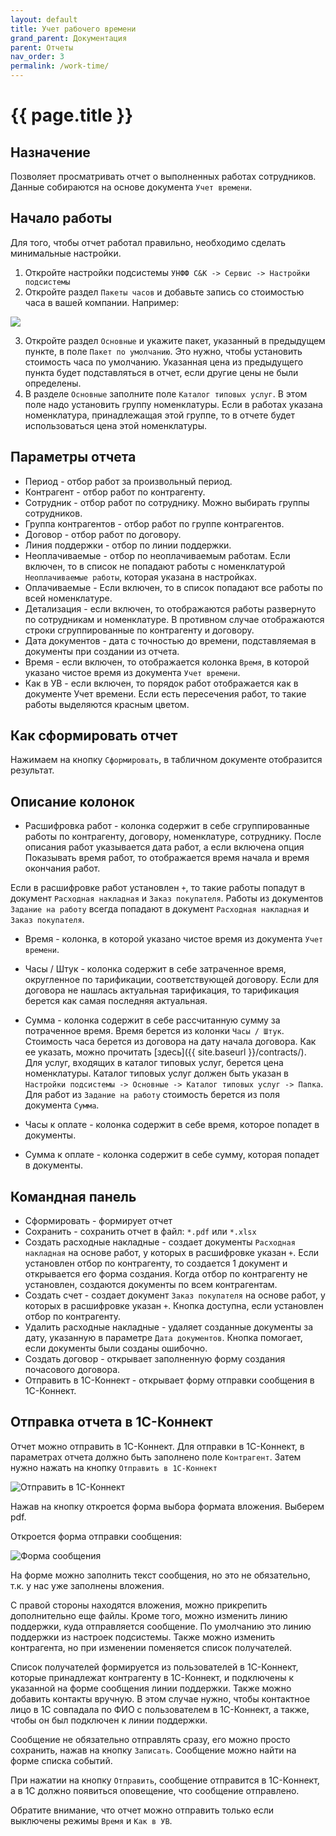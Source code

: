 ```yaml
---
layout: default
title: Учет рабочего времени
grand_parent: Документация
parent: Отчеты
nav_order: 3
permalink: /work-time/
---
```


# {{ page.title }}

## Назначение

Позволяет просматривать отчет о выполненных работах сотрудников.
Данные собираются на основе документа `Учет времени`.

## Начало работы

Для того, чтобы отчет работал правильно, необходимо сделать минимальные настройки.

1. Откройте настройки подсистемы `УНФФ С&К -> Сервис -> Настройки подсистемы`
2. Откройте раздел `Пакеты часов` и добавьте запись со стоимостью часа в вашей компании. Например:

![](../img/default-price.png)

3. Откройте раздел `Основные` и укажите пакет, указанный в предыдущем пункте, в поле `Пакет по умолчанию`. Это нужно, чтобы установить стоимость часа по умолчанию. Указанная цена из предыдущего пункта будет подставляться в отчет, если другие цены не были определены.
4. В разделе `Основные` заполните поле `Каталог типовых услуг`. В этом поле надо установить группу номенклатуры. Если в работах указана номенклатура, принадлежащая этой группе, то в отчете будет использоваться цена этой номенклатуры.

## Параметры отчета

* Период - отбор работ за произвольный период.
* Контрагент - отбор работ по контрагенту.
* Сотрудник - отбор работ по сотруднику. Можно выбирать группы сотрудников.
* Группа контрагентов - отбор работ по группе контрагентов.
* Договор - отбор работ по договору.
* Линия поддержки - отбор по линии поддержки.
* Неоплачиваемые - отбор по неоплачиваемым работам. Если включен, то в список не попадают работы с номенклатурой `Неоплачиваемые работы`, которая указана в настройках.
* Оплачиваемые - Если включен, то в список попадают все работы по всей номенклатуре.
* Детализация - если включен, то отображаются работы развернуто по сотрудникам и номенклатуре. В противном случае отображаются строки сгруппированные по контрагенту и договору.
* Дата документов - дата с точностью до времени, подставляемая в документы при создании из отчета.
* Время - если включен, то отображается колонка `Время`, в которой указано чистое время из документа `Учет времени`.
* Как в УВ - если включен, то порядок работ отображается как в документе Учет времени. Если есть пересечения работ, то такие работы выделяются красным цветом.

## Как сформировать отчет

Нажимаем на кнопку `Сформировать`, в табличном документе отобразится результат.

## Описание колонок

* Расшифровка работ - колонка содержит в себе сгруппированные работы по контрагенту, договору, номенклатуре, сотруднику. 
После описания работ указывается дата работ, а если включена опция Показывать время работ, то отображается время начала и время окончания работ.

Если в расшифровке работ установлен `+`, то такие работы попадут в документ `Расходная накладная` и `Заказ покупателя`. 
Работы из документов `Задание на работу` всегда попадают в документ `Расходная накладная` и `Заказ покупателя`.

* Время - колонка, в которой указано чистое время из документа `Учет времени`.

* Часы / Штук - колонка содержит в себе затраченное время, округленное по тарификации, соответствующей договору. Если для договора не нашлась актуальная тарификация, то тарификация берется как самая последняя актуальная.

* Сумма - колонка содержит в себе рассчитанную сумму за потраченное время. Время берется из колонки `Часы / Штук`. Стоимость часа берется из договора на дату начала договора. Как ее указать, можно прочитать [здесь]({{ site.baseurl }}/contracts/).
Для услуг, входящих в каталог типовых услуг, берется цена номенклатуры. Каталог типовых услуг должен быть указан в `Настройки подсистемы -> Основные -> Каталог типовых услуг -> Папка`. Для работ из `Задание на работу` стоимость берется из поля документа `Сумма`.

* Часы к оплате - колонка содержит в себе время, которое попадет в документы.

* Сумма к оплате - колонка содержит в себе сумму, которая попадет в документы.

## Командная панель

* Сформировать - формирует отчет
* Сохранить - сохранить отчет в файл: `*.pdf` или `*.xlsx`
* Создать расходные накладные - создает документы `Расходная накладная` на основе работ, у которых в расшифровке указан `+`.
Если установлен отбор по контрагенту, то создается 1 документ и открывается его форма создания.
Когда отбор по контрагенту не установлен, создаются документы по всем контрагентам.
* Создать счет - создает документ `Заказ покупателя` на основе работ, у которых в расшифровке указан `+`.
Кнопка доступна, если установлен отбор по контрагенту.
* Удалить расходные накладные - удаляет созданные документы за дату, указанную в параметре `Дата документов`. Кнопка помогает, если документы были созданы ошибочно.
* Создать договор - открывает заполненную форму создания почасового договора.
* Отправить в 1С-Коннект - открывает форму отправки сообщения в 1С-Коннект.

## Отправка отчета в 1С-Коннект

Отчет можно отправить в 1С-Коннект. Для отправки в 1С-Коннект, в параметрах отчета должно быть заполнено поле `Контрагент`.
Затем нужно нажать на кнопку `Отправить в 1С-Коннект`

![Отправить в 1С-Коннект](../img/send-message-to-connect.png)

Нажав на кнопку откроется форма выбора формата вложения.
Выберем pdf.

Откроется форма отправки сообщения:

![Форма сообщения](../img/message-form.png)

На форме можно заполнить текст сообщения, но это не обязательно, т.к. у нас уже заполнены вложения. 

С правой стороны находятся вложения, можно прикрепить дополнительно еще файлы. Кроме того, можно изменить линию поддержки, куда отправляется сообщение. По умолчанию это линию поддержки из настроек подсистемы. 
Также можно изменить контрагента, но при изменении поменяется список получателей.

Список получателей формируется из пользователей в 1С-Коннект, которые принадлежат контрагенту в 1С-Коннект, и подключены к указанной на форме сообщения линии поддержки. Также можно добавить контакты вручную. В этом случае нужно, чтобы контактное лицо в 1С совпадала по ФИО с пользователем в 1С-Коннект, а также, чтобы он был подключен к линии поддержки.

Сообщение не обязательно отправлять сразу, его можно просто сохранить, нажав на кнопку `Записать`.
Сообщение можно найти на форме списка событий.

При нажатии на кнопку `Отправить`, сообщение отправится в 1С-Коннект, а в 1С должно появиться оповещение, что сообщение отправлено.

Обратите внимание, что отчет можно отправить только если выключены режимы `Время` и `Как в УВ`.